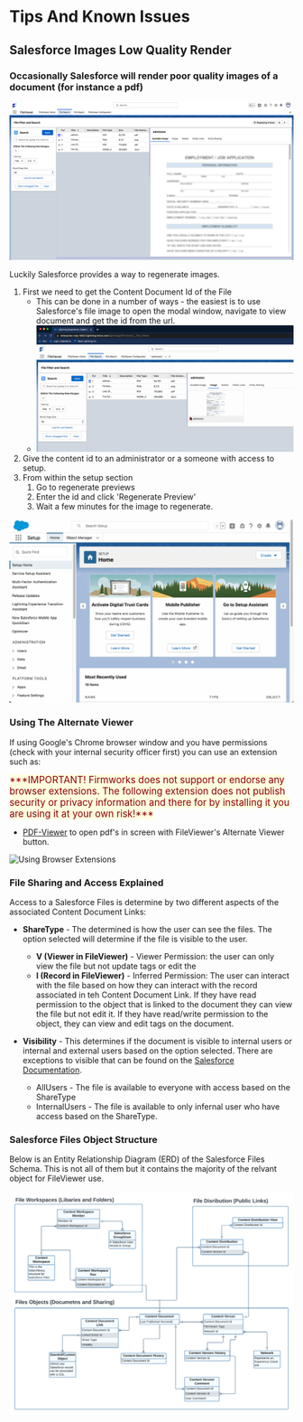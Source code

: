 # Tips And Known Issues

## Salesforce Images Low Quality Render

### Occasionally Salesforce will render poor quality images of a document (for instance a pdf)

![Poor Quality Image](images/knownissues/imagequality/badrender.png)

Luckily Salesforce provides a way to regenerate images.

1. First we need to get the Content Document Id of the File
    - This can be done in a number of ways - the easiest is to use Salesforce's file image to open the modal window, navigate to view document and get the id from the url.
    - ![Find The Content Document Id](images/knownissues/imagequality/getcontentdocumentid.gif)
2. Give the content id to an administrator or a someone with access to setup.
3. From within the setup section
    1. Go to regenerate previews
    2. Enter the id and click 'Regenerate Preview'
    3. Wait a few minutes for the image to regenerate.


![Regenerate Images](images/knownissues/imagequality/regenerate-preview.gif)


### Using The Alternate Viewer

If using Google's Chrome browser window and you have permissions (check with your internal security officer first) you can use an extension such as:

<span style="font-size:larger;color:darkred; background-color:lightyellow">
***IMPORTANT! Firmworks does not support or endorse any browser extensions. The following extension does not publish security or privacy information and there for by installing it you are using it at your own risk!***</span>

- [PDF-Viewer](https://chrome.google.com/webstore/detail/pdf-viewer/oemmndcbldboiebfnladdacbdfmadadm/related?hl=en-US) to open pdf's in screen with FileViewer's Alternate Viewer button.

![Using Browser Extensions](images/knownissues/imagequality/browser-extension.gif)

### File Sharing and Access Explained

Access to a Salesforce Files is determine by two different aspects of the associated Content Document Links:

- **ShareType** - The determined is how the user can see the files. The option selected will determine if the file is visible to the user.
    - **V (Viewer in FileViewer)** - Viewer Permission: the user can only view the file but not update tags or edit the
    - **I (Record in FileViewer)** - Inferred Permission: The user can interact with the file based on how they can interact with the record associated in teh Content Document Link. If they have read permission to the object that is linked to the document they can view the file but not edit it. If they have read/write permission to the object, they can view and edit tags on the document.

- **Visibility** - This determines if the document is visible to internal users or internal and external users based on the option selected. There are exceptions to visible that can be found on the [Salesforce Documentation](https://developer.salesforce.com/docs/atlas.en-us.object_reference.meta/object_reference/sforce_api_objects_contentdocumentlink.htm). 
    - AllUsers - The file is available to everyone with access  based on the ShareType
    - InternalUsers - The file is available to only infernal user who have access based on the ShareType.

### Salesforce Files Object Structure

Below is an Entity Relationship Diagram (ERD) of the Salesforce Files Schema. This is not all of them but it contains the majority of the relvant object for FileViewer use.

![Salesforce Files ERD](images/knownissues/salesforce-files-erd.png)
